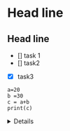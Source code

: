 # Head line
## Head line

- [] task 1
-  [] task2
- [x] task3

```
a=20
b =30
c = a+b
print(c)
```
<Details>
IT Service desk
</Details>
